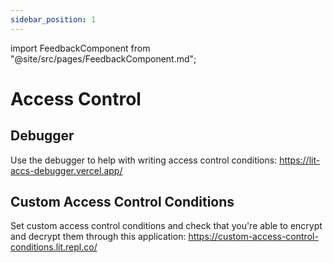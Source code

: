 ```yaml
---
sidebar_position: 1
---
```


import FeedbackComponent from "@site/src/pages/FeedbackComponent.md";

# Access Control

## Debugger
Use the debugger to help with writing access control conditions: https://lit-accs-debugger.vercel.app/

## Custom Access Control Conditions

Set custom access control conditions and check that you're able to encrypt and decrypt them through this application: https://custom-access-control-conditions.lit.repl.co/

<FeedbackComponent/>
